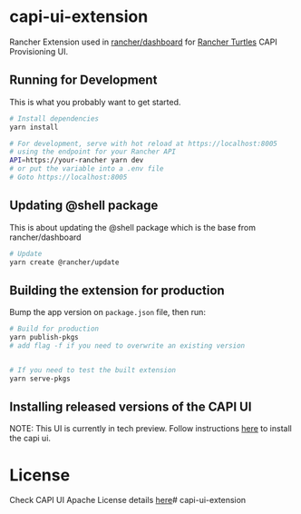 # capi-ui-extension
Rancher Extension used in [rancher/dashboard](https://github.com/rancher/dashboard) for [Rancher Turtles](https://turtles.docs.rancher.com/turtles/v0.16/en/getting-started/install-rancher-turtles/using_rancher_dashboard.html) CAPI Provisioning UI.

## Running for Development
This is what you probably want to get started.
```bash
# Install dependencies
yarn install

# For development, serve with hot reload at https://localhost:8005
# using the endpoint for your Rancher API
API=https://your-rancher yarn dev
# or put the variable into a .env file
# Goto https://localhost:8005
```

## Updating @shell package
This is about updating the @shell package which is the base from rancher/dashboard
```bash
# Update
yarn create @rancher/update
```

## Building the extension for production
Bump the app version on `package.json` file, then run:
```bash
# Build for production
yarn publish-pkgs
# add flag -f if you need to overwrite an existing version


# If you need to test the built extension
yarn serve-pkgs
```

## Installing released versions of the CAPI UI
NOTE: This UI is currently in tech preview. Follow instructions [here](https://turtles.docs.rancher.com/turtles/v0.16/en/getting-started/install-rancher-turtles/using_rancher_dashboard.html#_capi_ui_extension_installation) to install the capi ui. 



License
=======
Check CAPI UI Apache License details [here](LICENSE)# capi-ui-extension
